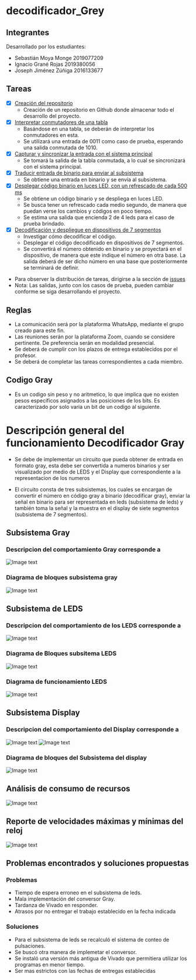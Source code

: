 # decodificador_Grey

## Integrantes
Desarrollado por los estudiantes:
- Sebastián Moya Monge 2019077209
- Ignacio Grané Rojas  2019380056
- Joseph Jiménez Zúñiga 2016133677

## Tareas
- [x] [Creación del repositorio](https://github.com/sebas0163/decodificador_Grey/issues/6)
  - Creación de un repositorio en Github donde almacenar todo el desarrollo del proyecto.
- [X] [Interpretar conmutadores de una tabla](https://github.com/sebas0163/decodificador_Grey/issues/1)
  - Basándose en una tabla, se deberán de interpretar los conmutadores en esta.
  - Se utilizará una entrada de 0011 como caso de prueba, esperando una salida conmutada de 1010.
- [X] [Capturar y sincronizar la entrada con el sistema principal](https://github.com/sebas0163/decodificador_Grey/issues/2)
  - Se tomará la salida de la tabla conmutada, a lo cual se sincronizará con el sistema principal.
- [X] [Traducir entrada de binario para enviar al subsistema](https://github.com/sebas0163/decodificador_Grey/issues/3)
  - Se obtiene una entrada en binario y se envía al subsistema.
- [X] [Desplegar código binario en luces LED, con un refrescado de cada 500 ms](https://github.com/sebas0163/decodificador_Grey/issues/4)
  - Se obtiene un código binario y se despliega en luces LED.
  - Se busca tener un refrescado cada medio segundo, de manera que puedan verse los cambios y códigos en poco tiempo.
  - Se estima una salida que encienda 2 de 4 leds para el caso de prueba brindado.
- [X] [Decodificación y despliegue en dispositivos de 7 segmentos](https://github.com/sebas0163/decodificador_Grey/issues/5)
  - Investigar cómo decodificar el código.
  - Desplegar el código decodificado en dispositivos de 7 segmentos.
  - Se convertirá el número obtenido en binario y se proyectará en el dispositivo, de manera que este indique el número en otra base. La salida deberá de ser dicho número en una base que posteriormente se terminará de definir.
* Para observer la distribución de tareas, dirigirse a la sección de [issues](https://github.com/sebas0163/decodificador_Grey/issues)
* Nota: Las salidas, junto con los casos de prueba, pueden cambiar conforme se siga desarrollando el proyecto.

## Reglas
- La comunicación será por la plataforma WhatsApp, mediante el grupo creado para este fin.
- Las reuniones serán por la plataforma Zoom, cuando se considere pertinente. De preferencia serán en modalidad presencial.
- Se deberá de cumplir con los plazos de entrega establecidos por el profesor.
- Se deberá de completar las tareas correspondientes a cada miembro.

## Codigo Gray
- Es un codigo sin peso y no aritmetico, lo que implica que no existen pesos especificos asignados a las posiciones de los bits. Es caracterizado por solo varia un bit de un codigo al siguiente.

#  Descripción general del funcionamiento  Decodificador Gray
- Se debe de implementar un circuito que pueda obtener de entrada en formato gray, esta debe ser convertida a numeros binarios y ser visualizado por medio de LEDS y el Display que correspondiente a la representacion de los numeros

- El circuito consta de tres subsistemas, los cuales se encargan de convertir el número en código gray a binario (decodificar gray), enviar la señal en binario para ser representada en leds (subsistema de leds) y también toma la señal y la muestra en el display de siete segmentos (subsistema de 7 segmentos).

## Subsistema Gray

### Descripcion del comportamiento Gray corresponde a

![Image text](https://github.com/sebas0163/decodificador_Grey/blob/main/imagenes/tablaVerdadGray.PNG)

### Diagrama de bloques subsistema gray

![Image text](https://github.com/sebas0163/decodificador_Grey/blob/main/imagenes/grayDeco.PNG)

## Subsistema de LEDS

### Descripcion del comportamiento de los LEDS corresponde a 

![Image text](https://github.com/sebas0163/decodificador_Grey/blob/main/imagenes/tablaLED.PNG)

### Diagrama de Bloques subsitema LEDS

![Image text](https://github.com/sebas0163/decodificador_Grey/blob/main/imagenes/Bloques_leds.png)

### Diagrama de funcionamiento LEDS

![Image text](https://github.com/sebas0163/decodificador_Grey/blob/main/imagenes/Diagrama%20leds.png)

## Subsistema Display

### Descripcion del comportamiento del Display corresponde a 

![Image text](https://github.com/sebas0163/decodificador_Grey/blob/main/imagenes/tablaDisplay.PNG)
![Image text](https://github.com/sebas0163/decodificador_Grey/blob/main/imagenes/codificadorBinarioDisplay.PNG)

### Diagrama de bloques del Subsistema del display

![Image text](https://github.com/sebas0163/decodificador_Grey/blob/main/imagenes/diagramaBloqueDisplay.PNG)

## Análisis de consumo de recursos

![Image text](https://github.com/sebas0163/decodificador_Grey/blob/main/imagenes/AnalisisConsumo.PNG)

## Reporte de velocidades máximas y mínimas del reloj

![Image text](https://github.com/sebas0163/decodificador_Grey/blob/main/imagenes/AnalisisVelocidad.PNG)

## Problemas encontrados y soluciones propuestas

### Problemas
- Tiempo de espera erroneo en el subsistema de leds.
- Mala implementación del conversor Gray.
- Tardanza de Vivado en responder.
- Atrasos por no entregar el trabajo establecido en la fecha indicada
### Soluciones
- Para el subsistema de leds se recalculó el sistema de conteo de pulsaciones.
- Se buscó otra manera de implemetar el conversor.
- Se instaló una versión más antigua de Vivado que permitiera utilizar los programas en menor tiempo.
- Ser mas estrictos con las fechas de entregas establecidas



